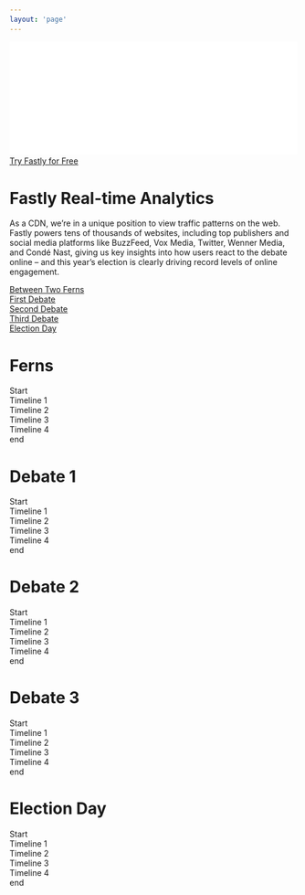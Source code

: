```yaml
---
layout: 'page'
---
```

<div class="header">
  <div class="container">
    <div class="grid-row padding-vertical">
      <div class="grid-col--1">
        <img src="/assets/fastly_logo_white.svg" class="fastly-logo">
      </div>
      <div class="grid-col--1 text-xs-right">
        <a href="https://www.fastly.com/signup" class="button action button-lg">Try Fastly for Free</a>
      </div>
    </div>
    <div class="grid-row">
      <div class="grid-col--1 header-text">
        <h1>Fastly Real-time Analytics</h1>
        <p>
          As a CDN, we’re in a unique position to view traffic patterns on
          the web. Fastly powers tens of thousands of websites, including
          top publishers and social media platforms like BuzzFeed, Vox&nbsp;Media,
          Twitter, Wenner&nbsp;Media, and Condé&nbsp;Nast, giving us key insights into
          how users react to the debate online – and this year’s election is
          clearly driving record levels of online engagement.
        </p>
      </div>
    </div>
  </div>
</div>
<div class="container">
  <div class="grid-row">
    <div class="grid-col--1 navigation padding-vertical">
      <div class="unit"><a href="#" data-link="ferns">Between Two Ferns</a></div>
      <div class="unit"><a href="#" data-link="debate1">First Debate</a></div>
      <div class="unit"><a href="#" data-link="debate2">Second Debate</a></div>
      <div class="unit"><a href="#" data-link="debate3">Third Debate</a></div>
      <div class="unit"><a href="#" data-link="election">Election Day</a></div>
    </div>
  </div>
  <div class="grid-row">
    <div class="grid-col--1 padding-vertical">
      <div class="timeline" data-content="ferns">
        <h1>Ferns</h1>
        <div data-timeline="ferns" class="endcap">Start</div>
        <div class="unit">Timeline 1</div>
        <div class="unit">Timeline 2</div>
        <div class="unit">Timeline 3</div>
        <div class="unit">Timeline 4</div>
        <div data-timeline="debate1" class="endcap">end</div>
      </div>
      <div class="timeline hidden" data-content="debate1">
        <h1>Debate 1</h1>
        <div data-timeline="ferns" class="endcap">Start</div>
        <div class="unit">Timeline 1</div>
        <div class="unit">Timeline 2</div>
        <div class="unit">Timeline 3</div>
        <div class="unit">Timeline 4</div>
        <div data-timeline="debate2" class="endcap">end</div>
      </div>
      <div class="timeline hidden" data-content="debate2">
        <h1>Debate 2</h1>
        <div data-timeline="ferns" class="endcap">Start</div>
        <div class="unit">Timeline 1</div>
        <div class="unit">Timeline 2</div>
        <div class="unit">Timeline 3</div>
        <div class="unit">Timeline 4</div>
        <div data-timeline="debate2" class="endcap">end</div>
      </div>
      <div class="timeline hidden" data-content="debate3">
        <h1>Debate 3</h1>
        <div data-timeline="ferns" class="endcap">Start</div>
        <div class="unit">Timeline 1</div>
        <div class="unit">Timeline 2</div>
        <div class="unit">Timeline 3</div>
        <div class="unit">Timeline 4</div>
        <div data-timeline="debate2" class="endcap">end</div>
      </div>
      <div class="timeline hidden" data-content="election">
        <h1>Election Day</h1>
        <div data-timeline="ferns" class="endcap">Start</div>
        <div class="unit">Timeline 1</div>
        <div class="unit">Timeline 2</div>
        <div class="unit">Timeline 3</div>
        <div class="unit">Timeline 4</div>
        <div data-timeline="debate2" class="endcap">end</div>
      </div>
    </div>
  </div>
</div>
<script>
$("a[data-link]").click(function(){
  $('.timeline').addClass('hidden');
  value = $(this).attr('data-link');
  $("div[data-content='"+value+"']").removeClass('hidden');
});
</script>
